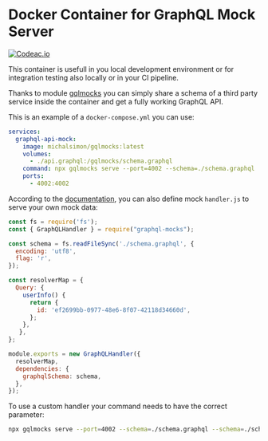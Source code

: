# Docker Container for GraphQL Mock Server

[![Codeac.io](https://static.codeac.io/badges/2-609545848.svg "Codeac.io")](https://app.codeac.io/github/michal-simon/gqlmocks)

This container is usefull in you local development environment or for integration testing also locally or in your CI pipeline.

Thanks to module [gqlmocks](http://www.graphql-mocks.com/docs/cli/quick-mocking/) you can simply share a schema of a third party service inside the container and get a fully working GraphQL API.

This is an example of a `docker-compose.yml` you can use:

```yaml
services:
  graphql-api-mock:
    image: michalsimon/gqlmocks:latest
    volumes:
      - ./api.graphql:/gqlmocks/schema.graphql
    command: npx gqlmocks serve --port=4002 --schema=./schema.graphql
    ports:
      - 4002:4002
```

According to the [documentation](http://www.graphql-mocks.com/docs/handler/introducing-handler/), you can also define mock `handler.js` to serve your own mock data:

```js
const fs = require('fs');
const { GraphQLHandler } = require("graphql-mocks");

const schema = fs.readFileSync('./schema.graphql', {
  encoding: 'utf8',
  flag: 'r',
});

const resolverMap = {
  Query: {
    userInfo() {
      return {
        id: 'ef2699bb-0977-48e6-8f07-42118d34660d',
      };
    },
   },
};

module.exports = new GraphQLHandler({
  resolverMap,
  dependencies: {
    graphqlSchema: schema,
  },
});
```

To use a custom handler your command needs to have the correct parameter: 
```bash
npx gqlmocks serve --port=4002 --schema=./schema.graphql --schema=./schema.graphql
```
